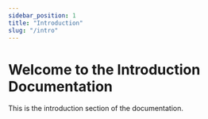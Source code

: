 ```yaml
---
sidebar_position: 1
title: "Introduction"
slug: "/intro"
---
```


# Welcome to the Introduction Documentation

This is the introduction section of the documentation.
